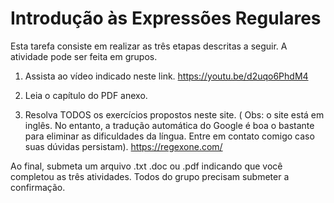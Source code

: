 # Introdução às Expressões Regulares

Esta tarefa consiste em realizar as três etapas descritas a seguir. A atividade pode ser feita em grupos.

1) Assista ao vídeo indicado neste link.
https://youtu.be/d2uqo6PhdM4

2) Leia o capítulo do PDF anexo.

3) Resolva TODOS os exercícios propostos neste site. ( Obs: o site está em inglês. No entanto, a tradução automática do Google é boa o bastante para eliminar as dificuldades da língua. Entre em contato comigo caso suas dúvidas persistam).
https://regexone.com/

Ao final, submeta um arquivo .txt .doc ou .pdf indicando que você completou as três atividades. Todos do grupo precisam submeter a confirmação.

